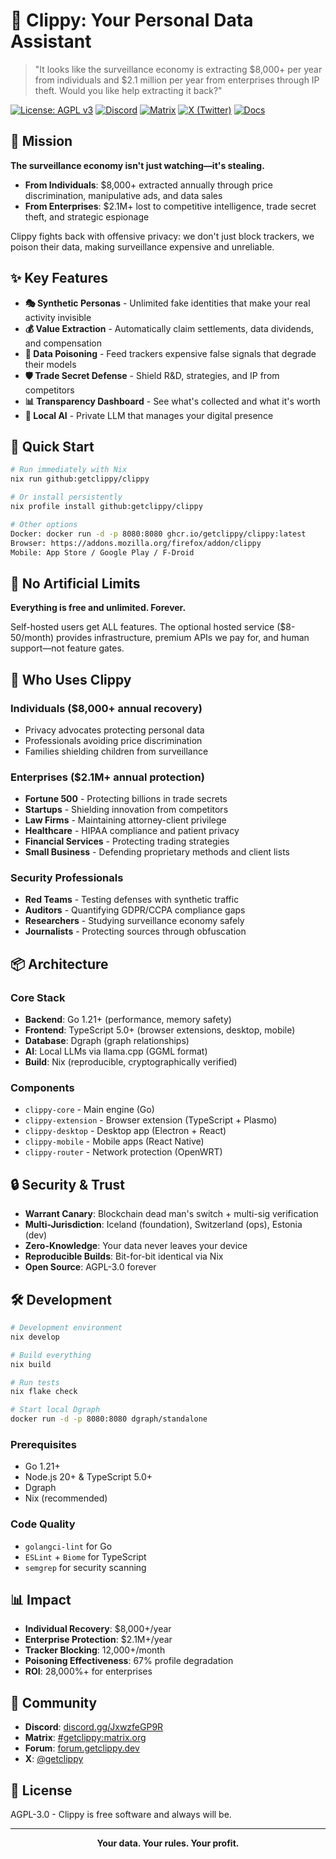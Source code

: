 # 📎 Clippy: Your Personal Data Assistant

> "It looks like the surveillance economy is extracting $8,000+ per year from individuals and $2.1 million per year from enterprises through IP theft. Would you like help extracting it back?"

[![License: AGPL v3](https://img.shields.io/badge/License-AGPL%20v3-blue.svg)](https://www.gnu.org/licenses/agpl-3.0)
[![Discord](https://img.shields.io/badge/Discord-Join%20Us-7289da?logo=discord&logoColor=white)](https://discord.gg/JxwzfeGP9R)
[![Matrix](https://img.shields.io/badge/Matrix-%23getclippy-000000?logo=matrix&logoColor=white)](https://matrix.to/#/#getclippy:matrix.org)
[![X (Twitter)](https://img.shields.io/badge/X-@getclippy-000000?logo=x&logoColor=white)](https://x.com/getclippy)
[![Docs](https://img.shields.io/badge/docs-getclippy.dev-orange)](https://getclippy.dev/docs)

## 🎯 Mission

**The surveillance economy isn't just watching—it's stealing.**

- **From Individuals**: $8,000+ extracted annually through price discrimination, manipulative ads, and data sales
- **From Enterprises**: $2.1M+ lost to competitive intelligence, trade secret theft, and strategic espionage

Clippy fights back with offensive privacy: we don't just block trackers, we poison their data, making surveillance expensive and unreliable.

## ✨ Key Features

- **🎭 Synthetic Personas** - Unlimited fake identities that make your real activity invisible
- **💰 Value Extraction** - Automatically claim settlements, data dividends, and compensation
- **🎯 Data Poisoning** - Feed trackers expensive false signals that degrade their models
- **🛡️ Trade Secret Defense** - Shield R&D, strategies, and IP from competitors
- **📊 Transparency Dashboard** - See what's collected and what it's worth
- **🤖 Local AI** - Private LLM that manages your digital presence

## 🚀 Quick Start

```bash
# Run immediately with Nix
nix run github:getclippy/clippy

# Or install persistently
nix profile install github:getclippy/clippy

# Other options
Docker: docker run -d -p 8080:8080 ghcr.io/getclippy/clippy:latest
Browser: https://addons.mozilla.org/firefox/addon/clippy
Mobile: App Store / Google Play / F-Droid
```

## 💯 No Artificial Limits

**Everything is free and unlimited. Forever.**

Self-hosted users get ALL features. The optional hosted service ($8-50/month) provides infrastructure, premium APIs we pay for, and human support—not feature gates.

## 🏢 Who Uses Clippy

### Individuals ($8,000+ annual recovery)
- Privacy advocates protecting personal data
- Professionals avoiding price discrimination
- Families shielding children from surveillance

### Enterprises ($2.1M+ annual protection)
- **Fortune 500** - Protecting billions in trade secrets
- **Startups** - Shielding innovation from competitors
- **Law Firms** - Maintaining attorney-client privilege
- **Healthcare** - HIPAA compliance and patient privacy
- **Financial Services** - Protecting trading strategies
- **Small Business** - Defending proprietary methods and client lists

### Security Professionals
- **Red Teams** - Testing defenses with synthetic traffic
- **Auditors** - Quantifying GDPR/CCPA compliance gaps
- **Researchers** - Studying surveillance economy safely
- **Journalists** - Protecting sources through obfuscation

## 📦 Architecture

### Core Stack
- **Backend**: Go 1.21+ (performance, memory safety)
- **Frontend**: TypeScript 5.0+ (browser extensions, desktop, mobile)
- **Database**: Dgraph (graph relationships)
- **AI**: Local LLMs via llama.cpp (GGML format)
- **Build**: Nix (reproducible, cryptographically verified)

### Components
- `clippy-core` - Main engine (Go)
- `clippy-extension` - Browser extension (TypeScript + Plasmo)
- `clippy-desktop` - Desktop app (Electron + React)
- `clippy-mobile` - Mobile apps (React Native)
- `clippy-router` - Network protection (OpenWRT)

## 🔒 Security & Trust

- **Warrant Canary**: Blockchain dead man's switch + multi-sig verification
- **Multi-Jurisdiction**: Iceland (foundation), Switzerland (ops), Estonia (dev)
- **Zero-Knowledge**: Your data never leaves your device
- **Reproducible Builds**: Bit-for-bit identical via Nix
- **Open Source**: AGPL-3.0 forever

## 🛠️ Development

```bash
# Development environment
nix develop

# Build everything
nix build

# Run tests
nix flake check

# Start local Dgraph
docker run -d -p 8080:8080 dgraph/standalone
```

### Prerequisites
- Go 1.21+
- Node.js 20+ & TypeScript 5.0+
- Dgraph
- Nix (recommended)

### Code Quality
- `golangci-lint` for Go
- `ESLint` + `Biome` for TypeScript
- `semgrep` for security scanning

## 📊 Impact

- **Individual Recovery**: $8,000+/year
- **Enterprise Protection**: $2.1M+/year  
- **Tracker Blocking**: 12,000+/month
- **Poisoning Effectiveness**: 67% profile degradation
- **ROI**: 28,000%+ for enterprises

## 💬 Community

- **Discord**: [discord.gg/JxwzfeGP9R](https://discord.gg/JxwzfeGP9R)
- **Matrix**: [#getclippy:matrix.org](https://matrix.to/#/#getclippy:matrix.org)
- **Forum**: [forum.getclippy.dev](https://forum.getclippy.dev)
- **X**: [@getclippy](https://x.com/getclippy)

## 📜 License

AGPL-3.0 - Clippy is free software and always will be.

---

<p align="center">
  <b>Your data. Your rules. Your profit.</b>
</p>
